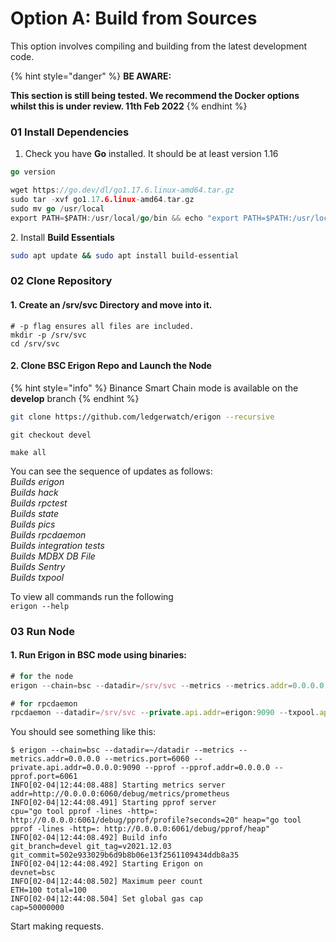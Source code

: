 # Option A: Build from Sources

This option involves compiling and building from the latest development code.&#x20;

{% hint style="danger" %}
**BE AWARE:**&#x20;

**This section is still being tested. We recommend the Docker options whilst this is under review. 11th Feb 2022**
{% endhint %}



### **01 Install Dependencies**

1. Check you have **Go** installed. It should be at least version 1.16&#x20;

```go
go version 
```

```go
wget https://go.dev/dl/go1.17.6.linux-amd64.tar.gz
sudo tar -xvf go1.17.6.linux-amd64.tar.gz
sudo mv go /usr/local
export PATH=$PATH:/usr/local/go/bin && echo "export PATH=$PATH:/usr/local/go/bin" >> ~/.profile
```

2\. Install **Build Essentials**

```bash
sudo apt update && sudo apt install build-essential
```

### 02 Clone Repository

#### **1. Create an /srv/svc Directory and move into it.**

```shell
# -p flag ensures all files are included. 
mkdir -p /srv/svc
cd /srv/svc
```

#### **2. Clone BSC Erigon Repo and Launch the Node**

{% hint style="info" %}
Binance Smart Chain mode is available on the **develop** branch
{% endhint %}

```bash
git clone https://github.com/ledgerwatch/erigon --recursive
```

```
git checkout devel
```

```
make all
```

You can see the sequence of updates as follows:\
_Builds erigon_\
_Builds hack_\
_Builds rpctest_\
_Builds state_\
_Builds pics_\
_Builds rpcdaemon_\
_Builds integration tests_\
_Builds MDBX DB File_\
_Builds Sentry_\
_Builds txpool_

To view all commands run the following\
`erigon --help`

### 03 Run Node

#### 1. Run Erigon in BSC mode using binaries:

```javascript
# for the node
erigon --chain=bsc --datadir=/srv/svc --metrics --metrics.addr=0.0.0.0 --metrics.port=6060 --private.api.addr=0.0.0.0:9090 --pprof --pprof.addr=0.0.0.0 --pprof.port=6061

# for rpcdaemon
rpcdaemon --datadir=/srv/svc --private.api.addr=erigon:9090 --txpool.api.addr=erigon:9090 --http.addr=0.0.0.0 --http.vhosts=* --http.corsdomain=* --http.api=eth,debug,net,trace,txpool --ws
```

You should see something like this:

```shell
$ erigon --chain=bsc --datadir=~/datadir --metrics --metrics.addr=0.0.0.0 --metrics.port=6060 --private.api.addr=0.0.0.0:9090 --pprof --pprof.addr=0.0.0.0 --pprof.port=6061
INFO[02-04|12:44:08.488] Starting metrics server                  addr=http://0.0.0.0:6060/debug/metrics/prometheus
INFO[02-04|12:44:08.491] Starting pprof server                    cpu="go tool pprof -lines -http=: http://0.0.0.0:6061/debug/pprof/profile?seconds=20" heap="go tool pprof -lines -http=: http://0.0.0.0:6061/debug/pprof/heap"
INFO[02-04|12:44:08.492] Build info                               git_branch=devel git_tag=v2021.12.03 git_commit=502e933029b6d9b8b06e13f2561109434ddb8a35
INFO[02-04|12:44:08.492] Starting Erigon on                       devnet=bsc
INFO[02-04|12:44:08.502] Maximum peer count                       ETH=100 total=100
INFO[02-04|12:44:08.504] Set global gas cap                       cap=50000000
```

Start making requests.&#x20;
